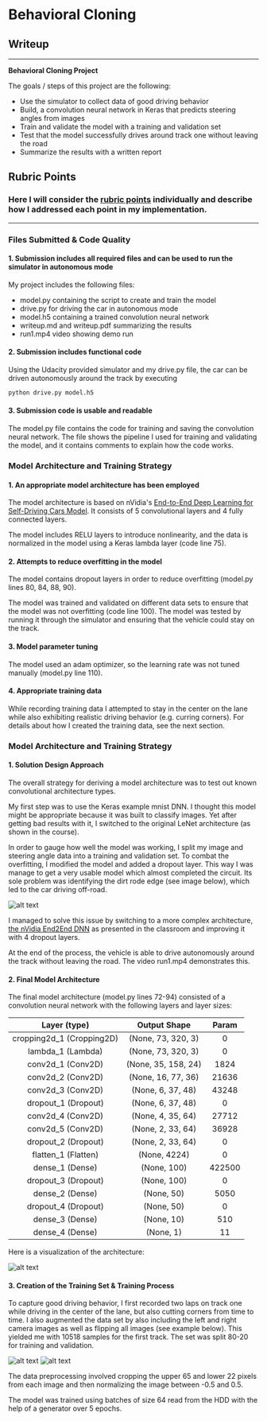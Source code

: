 # **Behavioral Cloning** 

## Writeup

---

**Behavioral Cloning Project**

The goals / steps of this project are the following:
* Use the simulator to collect data of good driving behavior
* Build, a convolution neural network in Keras that predicts steering angles from images
* Train and validate the model with a training and validation set
* Test that the model successfully drives around track one without leaving the road
* Summarize the results with a written report


[//]: # (Image References)

[image1]: ./images/cnn-architecture.png "Model Visualization"
[image2]: ./images/normal.jpg "Normal Image"
[image3]: ./images/flip.jpg "Flipped Image"
[image4]: ./images/dirt.jpg "Dirt Edge"

## Rubric Points
### Here I will consider the [rubric points](https://review.udacity.com/#!/rubrics/432/view) individually and describe how I addressed each point in my implementation.  

---
### Files Submitted & Code Quality

#### 1. Submission includes all required files and can be used to run the simulator in autonomous mode

My project includes the following files:
* model.py containing the script to create and train the model
* drive.py for driving the car in autonomous mode
* model.h5 containing a trained convolution neural network 
* writeup.md and writeup.pdf summarizing the results
* run1.mp4 video showing demo run

#### 2. Submission includes functional code
Using the Udacity provided simulator and my drive.py file, the car can be driven autonomously around the track by executing 
```sh
python drive.py model.h5
```

#### 3. Submission code is usable and readable

The model.py file contains the code for training and saving the convolution neural network. The file shows the pipeline I used for training and validating the model, and it contains comments to explain how the code works.

### Model Architecture and Training Strategy

#### 1. An appropriate model architecture has been employed

The model architecture is based on nVidia's [End-to-End Deep Learning for Self-Driving Cars Model](https://devblogs.nvidia.com/deep-learning-self-driving-cars/). It consists of 5 convolutional layers and 4 fully connected layers.

The model includes RELU layers to introduce nonlinearity, and the data is normalized in the model using a Keras lambda layer (code line 75). 

#### 2. Attempts to reduce overfitting in the model

The model contains dropout layers in order to reduce overfitting (model.py lines 80, 84, 88, 90). 

The model was trained and validated on different data sets to ensure that the model was not overfitting (code line 100). The model was tested by running it through the simulator and ensuring that the vehicle could stay on the track.

#### 3. Model parameter tuning

The model used an adam optimizer, so the learning rate was not tuned manually (model.py line 110).

#### 4. Appropriate training data

While recording training data I attempted to stay in the center on the lane while also exhibiting realistic driving behavior (e.g. curring corners).
For details about how I created the training data, see the next section. 

### Model Architecture and Training Strategy

#### 1. Solution Design Approach

The overall strategy for deriving a model architecture was to test out known convolutional architecture types. 

My first step was to use the Keras example mnist DNN. I thought this model might be appropriate because it was built to classify images. Yet after getting bad results with it, I switched to the original LeNet architecture (as shown in the course).

In order to gauge how well the model was working, I split my image and steering angle data into a training and validation set. To combat the overfitting, I modified the model and added a dropout layer. This way I was manage to get a very usable model which almost completed the circuit. Its sole problem was identifying the dirt rode edge (see image below), which led to the car driving off-road.

![alt text][image4]

I managed to solve this issue by switching to a more complex architecture, [the nVidia End2End DNN](https://devblogs.nvidia.com/deep-learning-self-driving-cars/) as presented in the classroom and improving it with 4 dropout layers.

At the end of the process, the vehicle is able to drive autonomously around the track without leaving the road. The video run1.mp4 demonstrates this.

#### 2. Final Model Architecture

The final model architecture (model.py lines 72-94) consisted of a convolution neural network with the following layers and layer sizes:

|Layer (type)                | Output Shape             | Param |
|:--------------------------:|:------------------------:|:-----:|
|cropping2d_1 (Cropping2D)   | (None, 73, 320, 3)      |  0
|lambda_1 (Lambda)           | (None, 73, 320, 3)      |  0
|conv2d_1 (Conv2D)           | (None, 35, 158, 24)     |  1824
|conv2d_2 (Conv2D)           | (None, 16, 77, 36)      |  21636
|conv2d_3 (Conv2D)           | (None, 6, 37, 48)       |  43248
|dropout_1 (Dropout)         | (None, 6, 37, 48)       |  0
|conv2d_4 (Conv2D)           | (None, 4, 35, 64)       |  27712
|conv2d_5 (Conv2D)           | (None, 2, 33, 64)       |  36928
|dropout_2 (Dropout)         | (None, 2, 33, 64)       |  0
|flatten_1 (Flatten)         | (None, 4224)            |  0
|dense_1 (Dense)             | (None, 100)             |  422500
|dropout_3 (Dropout)         | (None, 100)             |  0
|dense_2 (Dense)             | (None, 50)              |  5050
|dropout_4 (Dropout)         | (None, 50)              |  0
|dense_3 (Dense)             | (None, 10)              |  510
|dense_4 (Dense)             | (None, 1)               |  11     

Here is a visualization of the architecture:

![alt text][image1]

#### 3. Creation of the Training Set & Training Process

To capture good driving behavior, I first recorded two laps on track one while driving in the center of the lane, but also cutting corners from time to time.
I also augmented the data set by also including the left and right camera images as well as flipping all images (see example below). This yielded me with 10518 samples for the first track. The set was split 80-20 for training and validation.

![alt text][image2]
![alt text][image3]

The data preprocessing involved cropping the upper 65 and lower 22 pixels from each image and then normalizing the image between -0.5 and 0.5.

The model was trained using batches of size 64 read from the HDD with the help of a generator over 5 epochs.